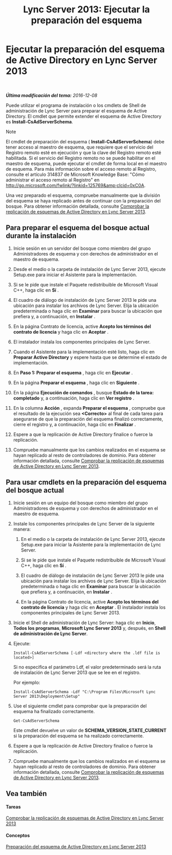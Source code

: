 ﻿---
title: 'Lync Server 2013: Ejecutar la preparación del esquema'
TOCTitle: Ejecutar la preparación del esquema
ms:assetid: 9d02bdb1-ff29-417a-bcce-b068b31207d8
ms:mtpsurl: https://technet.microsoft.com/es-es/library/Gg412729(v=OCS.15)
ms:contentKeyID: 48276144
ms.date: 01/07/2017
mtps_version: v=OCS.15
ms.translationtype: HT
---

# Ejecutar la preparación del esquema de Active Directory en Lync Server 2013

 

_**Última modificación del tema:** 2016-12-08_

Puede utilizar el programa de instalación o los cmdlets de Shell de administración de Lync Server para preparar el esquema de Active Directory. El cmdlet que permite extender el esquema de Active Directory es **Install-CsAdServerSchema**.


> [!NOTE]
> El cmdlet de preparación del esquema ( <STRONG>Install-CsAdServerSchema</STRONG>) debe tener acceso al maestro de esquema, que requiere que el servicio del Registro remoto esté en ejecución y que la clave del Registro remoto esté habilitada. Si el servicio del Registro remoto no se puede habilitar en el maestro de esquema, puede ejecutar el cmdlet de forma local en el maestro de esquema. Para más información sobre el acceso remoto al Registro, consulte el artículo 314837 de Microsoft Knowledge Base: "Cómo administrar el acceso remoto al Registro" en <A href="http://go.microsoft.com/fwlink/?linkid=125769%26clcid=0xc0a">http://go.microsoft.com/fwlink/?linkid=125769&amp;clcid=0xC0A</A>.



Una vez preparado el esquema, compruebe manualmente que la división del esquema se haya replicado antes de continuar con la preparación del bosque. Para obtener información detallada, consulte [Comprobar la replicación de esquemas de Active Directory en Lync Server 2013](lync-server-2013-verifying-schema-replication.md).

## Para preparar el esquema del bosque actual durante la instalación

1.  Inicie sesión en un servidor del bosque como miembro del grupo Administradores de esquema y con derechos de administrador en el maestro de esquema.

2.  Desde el medio o la carpeta de instalación de Lync Server 2013, ejecute Setup.exe para iniciar el Asistente para la implementación.

3.  Si se le pide que instale el Paquete redistribuible de Microsoft Visual C++, haga clic en **Sí** .

4.  El cuadro de diálogo de instalación de Lync Server 2013 le pide una ubicación para instalar los archivos de Lync Server. Elija la ubicación predeterminada o haga clic en **Examinar** para buscar la ubicación que prefiera y, a continuación, en **Instalar** .

5.  En la página Contrato de licencia, active **Acepto los términos del contrato de licencia** y haga clic en **Aceptar** .

6.  El instalador instala los componentes principales de Lync Server.

7.  Cuando el Asistente para la implementación esté listo, haga clic en **Preparar Active Directory** y espere hasta que se determine el estado de implementación.

8.  En **Paso 1: Preparar el esquema** , haga clic en **Ejecutar** .

9.  En la página **Preparar el esquema** , haga clic en **Siguiente** .

10. En la página **Ejecución de comandos** , busque **Estado de la tarea: completado** y, a continuación, haga clic en **Ver registro** .

11. En la columna **Acción** , expanda **Preparar el esquema** , compruebe que el resultado de la ejecución sea **\<Correcto\>** al final de cada tarea para asegurarse de que la preparación del esquema finalizó correctamente, cierre el registro y, a continuación, haga clic en **Finalizar** .

12. Espere a que la replicación de Active Directory finalice o fuerce la replicación.

13. Compruebe manualmente que los cambios realizados en el esquema se hayan replicado al resto de controladores de dominio. Para obtener información detallada, consulte [Comprobar la replicación de esquemas de Active Directory en Lync Server 2013](lync-server-2013-verifying-schema-replication.md).

## Para usar cmdlets en la preparación del esquema del bosque actual

1.  Inicie sesión en un equipo del bosque como miembro del grupo Administradores de esquema y con derechos de administrador en el maestro de esquema.

2.  Instale los componentes principales de Lync Server de la siguiente manera:
    
    1.  En el medio o la carpeta de instalación de Lync Server 2013, ejecute Setup.exe para iniciar la Asistente para la implementación de Lync Server.
    
    2.  Si se le pide que instale el Paquete redistribuible de Microsoft Visual C++, haga clic en **Sí** .
    
    3.  El cuadro de diálogo de instalación de Lync Server 2013 le pide una ubicación para instalar los archivos de Lync Server. Elija la ubicación predeterminada o haga clic en **Examinar** para buscar la ubicación que prefiera y, a continuación, en **Instalar** .
    
    4.  En la página Contrato de licencia, active **Acepto los términos del contrato de licencia** y haga clic en **Aceptar** . El instalador instala los componentes principales de Lync Server 2013.

3.  Inicie el Shell de administración de Lync Server: haga clic en **Inicio**, **Todos los programas**, **Microsoft Lync Server 2013** y, después, en **Shell de administración de Lync Server**.

4.  Ejecute:
    
        Install-CsAdServerSchema [-Ldf <directory where the .ldf file is located>] 
    
    Si no especifica el parámetro Ldf, el valor predeterminado será la ruta de instalación de Lync Server 2013 que se lee en el registro.
    
    Por ejemplo:
    
        Install-CsAdServerSchema -Ldf "C:\Program Files\Microsoft Lync Server 2013\Deployment\Setup"

5.  Use el siguiente cmdlet para comprobar que la preparación del esquema ha finalizado correctamente.
    
        Get-CsAdServerSchema 
    
    Este cmdlet devuelve un valor de **SCHEMA\_VERSION\_STATE\_CURRENT** si la preparación del esquema se ha realizado correctamente.

6.  Espere a que la replicación de Active Directory finalice o fuerce la replicación.

7.  Compruebe manualmente que los cambios realizados en el esquema se hayan replicado al resto de controladores de dominio. Para obtener información detallada, consulte [Comprobar la replicación de esquemas de Active Directory en Lync Server 2013](lync-server-2013-verifying-schema-replication.md).

## Vea también

#### Tareas

[Comprobar la replicación de esquemas de Active Directory en Lync Server 2013](lync-server-2013-verifying-schema-replication.md)  

#### Conceptos

[Preparación del esquema de Active Directory en Lync Server 2013](lync-server-2013-preparing-the-active-directory-schema.md)

